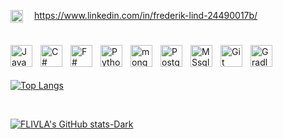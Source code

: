 <img align="left" alt="Java" width="20px" style="padding-right:15px;" src="https://cdn.jsdelivr.net/gh/devicons/devicon/icons/linkedin/linkedin-original.svg"/>https://www.linkedin.com/in/frederik-lind-24490017b/

#

<img align="left" alt="Java" width="35px" style="padding-right:10px;" src="https://cdn.jsdelivr.net/gh/devicons/devicon/icons/java/java-original.svg"/>
<img align="left" alt="C#" width="35px" style="padding-right:10px;" src="https://cdn.jsdelivr.net/gh/devicons/devicon/icons/csharp/csharp-original.svg" />
<img align="left" alt="F#" width="35px" style="padding-right:10px;" src="https://cdn.jsdelivr.net/gh/devicons/devicon/icons/fsharp/fsharp-original.svg" />
<img align="left" alt="Python" width="35px" style="padding-right:10px;" src="https://cdn.jsdelivr.net/gh/devicons/devicon/icons/python/python-original.svg" />
<img align="left" alt="mongoDB" width="35px" style="padding-right:10px;" src="https://cdn.jsdelivr.net/gh/devicons/devicon/icons/mongodb/mongodb-original.svg" />
<img align="left" alt="PostgreSQL" width="35px" style="padding-right:10px;" src="https://cdn.jsdelivr.net/gh/devicons/devicon/icons/postgresql/postgresql-original.svg" />
<img align="left" alt="MSsql" width="35px" style="padding-right:10px;" src="https://cdn.jsdelivr.net/gh/devicons/devicon/icons/microsoftsqlserver/microsoftsqlserver-plain.svg" />
<img align="left" alt="Git" width="35px" style="padding-right:10px;" src="https://cdn.jsdelivr.net/gh/devicons/devicon/icons/git/git-original.svg" />
<img align="left" alt="Gradle" width="35px" style="padding-right:10px;" src="https://cdn.jsdelivr.net/gh/devicons/devicon/icons/gradle/gradle-plain.svg" />
<br/>

#

[![Top Langs](https://github-readme-stats.vercel.app/api/top-langs/?username=FLIVLA&layout=compact&text_color=5DC79D&bg_color=0D151A&title_color=fff&hide_false=true&hide_border=true&card_width=500&text_bold=true)](https://github.com/FLIVLA/github-readme-stats)

<br/>

[![FLIVLA's GitHub stats-Dark](https://github-readme-stats.vercel.app/api?username=FLIVLA&show_icons=true&text_color=5DC79D&bg_color=0D151A&title_color=fff&hide_false=true&hide_border=true&card_width=550)](https://github.com/FLIVLA/github-readme-stats#gh-dark-mode-only)

